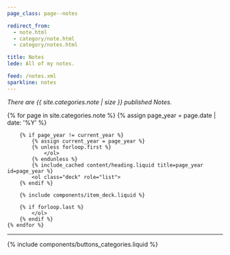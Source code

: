 ```yaml
---
page_class: page--notes

redirect_from:
  - note.html
  - category/note.html
  - category/notes.html

title: Notes
lede: All of my notes.

feed: /notes.xml
sparkline: notes
---
```


*There are {{ site.categories.note | size }} published Notes.*

<div class="h-feed" id="notes">
    {% for page in site.categories.note %}
        {% assign page_year = page.date | date: '%Y' %}

        {% if page_year != current_year %}
            {% assign current_year = page_year %}
            {% unless forloop.first %}
                </ol>
            {% endunless %}
            {% include_cached content/heading.liquid title=page_year id=page_year %}
            <ol class="deck" role="list">
        {% endif %}

        {% include components/item_deck.liquid %}

        {% if forloop.last %}
            </ol>
        {% endif %}
    {% endfor %}
</div>

--------

{% include components/buttons_categories.liquid %}
